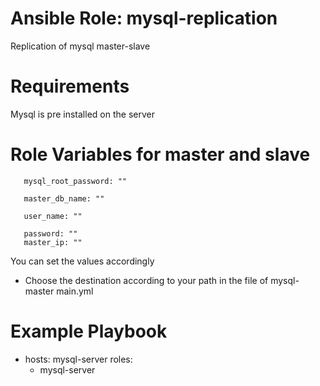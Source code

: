 # Ansible Role: mysql-replication

Replication of mysql master-slave

# Requirements

Mysql is pre installed on the server


# Role Variables for master and slave

       mysql_root_password: ""

       master_db_name: ""

       user_name: ""

       password: ""
       master_ip: ""

You can set the values accordingly


- Choose the destination according to your path in the file of mysql-master main.yml


# Example Playbook 

- hosts: mysql-server
  roles:
    - mysql-server



